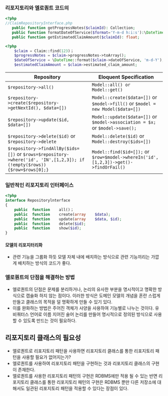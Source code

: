 ### 리포지토리와 엘로퀀트 코드의 
```php
<?php
//ClaimRepositoryInterface.php
   public function getProgressNotes($claimId): Collection;
   public function formatDateOfService($format='Y-m-d h:i:s'):\DateTimeImmutable;
   public function getEstimatedClaimAmount($claimId): float;
```

```php
<?php
    $claim = Claim::find(123)；
    $progressNotes = $claim->progressNotes->toArray();
    $dateOfService = \DateTime::format($claim->dateOfService, 'm-d-Y');
    $estimatedClaimAmount = $claim->estimated_claim_amount;
```

| Repository | Eloquent Specification |
|------------|------------------------|
| `$repository->all()` | `Model::all() or Model::get()` |
| `$repository->create($repository->getNextId(), $data=[])` | `Model::create($data=[])` or `$model->fill()` or `$model = new Model($data=[])` |
| `$repository->update($id, $data=[])` | `Model::update($data=[])` or `$model->association = $x;` or `$model->save();` |
| `$repository->delete($id)` or `$repository->delete` | `Model::delete($id)` or `Model::destroy($ids=[])` | 
`$repository->findAllBy($ids=[])` or `$rows=$repository->where('id', 'IN',[1,2,3]); if (!empty($rows)) {$row=$rows[0];}` | `Model::find($id=[]);` or `$row=$model->whereIn('id',[1,2,3])->get()->findOrFail()` |


### 일반적인 리포지토리 인터페이스
```php
<?php
interface Repositorylnterface
{
    public	function	all()；	
    public	function	create(array	$data);
    public	function	update(array	$data, $id);
    public	function	delete($id);	
    public	function	show($id);	
}
```

#### 모델의 리포지터리화
- 관련 기능을 그룹화 하듯 모델 자체 내에 배치하는 방식으로 관련 기능끼리는 가깝게 배치하는 방식의 코드가 좋다.

### 엘로퀀트의 단점을 해결하는 방법
- 엘로퀀트의 단점은 문제를 분리하거나, 논리의 유사한 부분을 명시적이고 명확한 방식으로 캡슐화 하지 않는 점이다. 이러한 방식은 도메인 모델의 개념을 혼란 스럽게 만들고 클래스의 목적을 덜 명확하게 만들 수 있기 있다.
- 이를 완화하는 방법은 주어진 객체가 사양을 사용하여 기능별로 나누는 것이다. 유비쿼터스 언어로 이름 지어진 술어 논리를 만들어 명시적으로 정의된 방식으로 사용할 수 있도록 만드는 것이 필요하다.


## 리포지토리 클래스의 필요성
- 엘로퀀트로 리포지토리 패턴을 사용하면 리포지토리 클래스를 통한 리포지토리 패턴을 사용할 필요가 없어지는가?
- 엘로퀀트를 사용하여 리포지토리 패턴을 구현하는 것과 리포지토리 클래스의 구현이 존재한다.
- 엘로퀀트를 사용한 리포지토리 패턴의 구현은 RDBMS에만 적용 될 수 있는 반면 리포지토리 클래스를 통한 리포지토리 패턴의 구현은 RDBMS 뿐만 다른 저장소에 대해서도 일관된 리포지토리 패턴을 적용할 수 있다는 장점이 있다.
